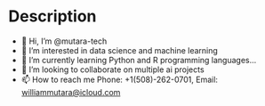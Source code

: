 # Description

- 👋 Hi, I’m @mutara-tech
- 👀 I’m interested in data science and machine learning
- 🌱 I’m currently learning Python and R programming languages...
- 💞️ I’m looking to collaborate on multiple ai projects
- 📫 How to reach me Phone: +1(508)-262-0701, Email: <williammutara@icloud.com>
